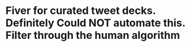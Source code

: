 # Fiver for curated tweet decks. Definitely Could NOT automate this. Filter through the human algorithm
